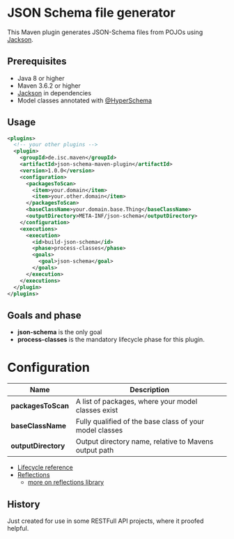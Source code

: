 # JSON Schema file generator

This Maven plugin generates JSON-Schema files from POJOs using
[Jackson](https://github.com/FasterXML/jackson-module-jsonSchema).

## Prerequisites
* Java 8 or higher
* Maven 3.6.2 or higher
* [Jackson](https://github.com/FasterXML/jackson-module-jsonSchema) in dependencies
* Model classes annotated with [@HyperSchema](https://fasterxml.github.io/jackson-module-jsonSchema/javadoc/2.9/com/fasterxml/jackson/module/jsonSchema/annotation/JsonHyperSchema.html)

## Usage

```xml
<plugins>
  <!-- your other plugins -->
  <plugin>
    <groupId>de.isc.maven</groupId>
    <artifactId>json-schema-maven-plugin</artifactId>
    <version>1.0.0</version>
    <configuration>
      <packagesToScan>
        <item>your.domain</item>
        <item>your.other.domain</item>
      </packagesToScan>
      <baseClassName>your.domain.base.Thing</baseClassName>
      <outputDirectory>META-INF/json-schema</outputDirectory>
    </configuration>
    <executions>
      <execution>
        <id>build-json-schema</id>
        <phase>process-classes</phase>
        <goals>
          <goal>json-schema</goal>
        </goals>
      </execution>
    </executions>
  </plugin>
</plugins>
```

## Goals and phase

* **json-schema** is the only goal
* **process-classes** is the mandatory lifecycle phase for this plugin.

# Configuration

| Name | Description |
|------|------------|
| **packagesToScan** | A list of packages, where your model classes exist |
| **baseClassName** | Fully qualified of the base class of your model classes |
| **outputDirectory** | Output directory name, relative to Mavens output path |

* [Lifecycle reference](https://maven.apache.org/guides/introduction/introduction-to-the-lifecycle.html)
* [Reflections](https://github.com/ronmamo/reflections)
    * [more on reflections library](https://code.google.com/archive/p/reflections/)
    
## History

Just created for use in some RESTFull API projects, where it proofed helpful.
